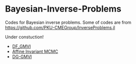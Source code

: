 # Bayesian-Inverse-Problems
Codes for Bayesian inverse problems.
Some of codes are from https://github.com/PKU-CMEGroup/InverseProblems.jl

Under constuction!

* [DF_GMVI](Inversion/DF_GMVI.jl)
* [Affine Invariant MCMC](Inversion/AffineInvariantMCMC.jl)
* [DG-GMVI](Derivative-Free-Variational-Inference/DerivativeFreeVariationalInference.ipynb)

